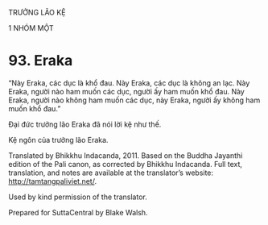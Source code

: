 TRƯỞNG LÃO KỆ

1 NHÓM MỘT

# 93\. Eraka

“Này Eraka, các dục là khổ đau. Này Eraka, các dục là không an lạc. Này Eraka, người nào ham muốn các dục, người ấy ham muốn khổ đau. Này Eraka, người nào không ham muốn các dục, này Eraka, người ấy không ham muốn khổ đau.”

Đại đức trưởng lão Eraka đã nói lời kệ như thế.

Kệ ngôn của trưởng lão Eraka.

Translated by Bhikkhu Indacanda, 2011. Based on the Buddha Jayanthi edition of the Pali canon, as corrected by Bhikkhu Indacanda. Full text, translation, and notes are available at the translator’s website: http://tamtangpaliviet.net/.

Used by kind permission of the translator.

Prepared for SuttaCentral by Blake Walsh.